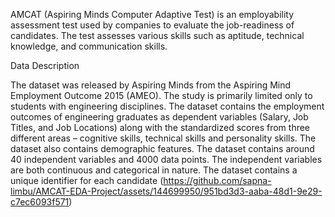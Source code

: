 AMCAT (Aspiring Minds Computer Adaptive Test) is an employability assessment test used by companies to evaluate the job-readiness of candidates. The test assesses various skills such as aptitude, technical knowledge, and communication skills.

Data Description 

 The dataset was released by Aspiring Minds from the Aspiring Mind Employment Outcome 2015 (AMEO).
 The study is primarily limited only to students with engineering disciplines.
 The dataset contains the employment outcomes of engineering graduates as dependent variables (Salary, Job Titles, and Job Locations) along with the standardized scores from three different areas – cognitive skills, technical skills and personality skills.
  The dataset also contains demographic features.
 The dataset contains around 40 independent variables and 4000 data points.
 The independent variables are both continuous and categorical in nature.
 The dataset contains a unique identifier for each candidate
(https://github.com/sapna-limbu/AMCAT-EDA-Project/assets/144699950/951bd3d3-aaba-48d1-9e29-c7ec6093f571)
